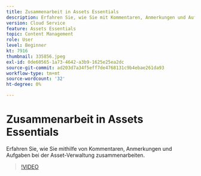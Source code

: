 ```yaml
---
title: Zusammenarbeit in Assets Essentials
description: Erfahren Sie, wie Sie mit Kommentaren, Anmerkungen und Aufgaben in der Asset-Verwaltung zusammenarbeiten können.
version: Cloud Service
feature: Assets Essentials
topic: Content Management
role: User
level: Beginner
kt: 7916
thumbnail: 335856.jpeg
exl-id: 0de60565-1a73-4642-a3b9-1625e25ea2dc
source-git-commit: ad203d7a34f5eff7de4768131c9b4ebae261da93
workflow-type: tm+mt
source-wordcount: '32'
ht-degree: 0%

---
```


# Zusammenarbeit in Assets Essentials

Erfahren Sie, wie Sie mithilfe von Kommentaren, Anmerkungen und Aufgaben bei der Asset-Verwaltung zusammenarbeiten.

>[!VIDEO](https://video.tv.adobe.com/v/335856/?quality=12&learn=on)
